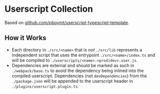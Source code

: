 # Userscript Collection

Based on [github.com/pboymt/userscript-typescript-template](https://github.com/pboymt/userscript-typescript-template).

## How it Works

- Each directory in `./src/<name>` that is *not* `./src/lib` represents a independent script that uses the entrypoint `./src/<name>/index.ts` and will be compiled to `./userscripts/<name>.<prod|dev>.user.js`.
- Dependencies are external and should be marked as such in `./webpack/base.ts` to avoid the dependency being inlined into the compiled userscript. Dependencies (not `devDependencies`) from the `./package.json` will be appended to the userscript header in `./plugins/userscript.plugin.ts`.
